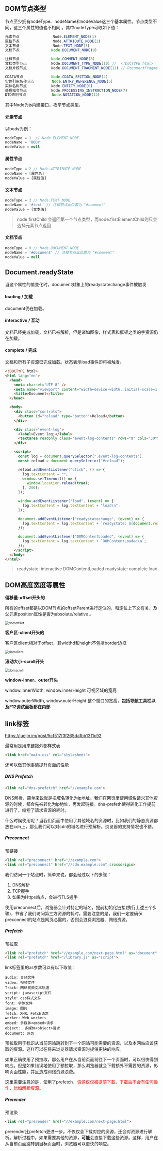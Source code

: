 

## DOM节点类型

节点至少拥有nodeType、nodeName和nodeValue这三个基本属性。节点类型不同，这三个属性的值也不相同 。其中nodeType可取如下值：

```js
元素节点            　　Node.ELEMENT_NODE(1)
属性节点            　　Node.ATTRIBUTE_NODE(2)
文本节点            　　Node.TEXT_NODE(3)
文档节点            　 Node.DOCUMENT_NODE(9)

注释节点            　 Node.COMMENT_NODE(8)
文档类型节点        　　Node.DOCUMENT_TYPE_NODE(10) //  <!DOCTYPE html>
文档片段节点        　　Node.DOCUMENT_FRAGMENT_NODE(11) // DocumentFragment

CDATA节点             Node.CDATA_SECTION_NODE(4)
实体引用名称节点    　　 Node.ENTRY_REFERENCE_NODE(5)
实体名称节点        　　Node.ENTITY_NODE(6)
处理指令节点        　　Node.PROCESSING_INSTRUCTION_NODE(7)
DTD声明节点            Node.NOTATION_NODE(12)
```

其中Node为js内建接口，枚举节点类型。

#### 元素节点

以body为例：

```js
nodeType = 1  // Node.ELEMENT_NODE
nodeName = 'BODY'
nodeValue = null
```

#### 属性节点

```js
nodeType = 2 // Node.ATTRIBUTE_NODE
nodeName = [属性名]
nodeValue = [属性值]
```

#### 文本节点

```js
nodeType = 3 // Node.TEXT_NODE
nodeName = '#text' // 注释节点此位置为 "#comment"
nodeValue = [文本值]
```

> node.firstChild 会返回第一个节点类型，而node.firstElementChild则只会选择元素节点返回

#### 文档节点

```js
nodeType = 9 // Node.DOCUMENT_NODE
nodeName = '#document' // 注释节点此位置为 "#comment"
nodeValue = null
```



## Document.readyState

当这个属性的值变化时，document对象上的readystatechange事件被触发

#### loading / 加载

document仍在加载。

#### interactive / 互动

文档已经完成加载，文档已被解析，但是诸如图像，样式表和框架之类的字资源仍在加载。

#### complete / 完成

文档和所有子资源已完成加载。状态表示load事件即将被触发。

```html
<!DOCTYPE html>
<html lang="en">
  <head>
    <meta charset="UTF-8" />
    <meta name="viewport" content="width=device-width, initial-scale=1.0" />
    <title>Document</title>
  </head>

  <body>
    <div class="controls">
      <button id="reload" type="button">Reload</button>
    </div>

    <div class="event-log">
      <label>Event log:</label>
      <textarea readonly class="event-log-contents" rows="8" cols="30"></textarea>
    </div>

    <script>
      const log = document.querySelector(".event-log-contents");
      const reload = document.querySelector("#reload");

      reload.addEventListener("click", () => {
        log.textContent = "";
        window.setTimeout(() => {
          window.location.reload(true);
        }, 200);
      });

      window.addEventListener("load", (event) => {
        log.textContent = log.textContent + "load\n";
      });

      document.addEventListener("readystatechange", (event) => {
        log.textContent = log.textContent + `readystate: ${document.readyState}\n`;
      });

      document.addEventListener("DOMContentLoaded", (event) => {
        log.textContent = log.textContent + `DOMContentLoaded\n`;
      });
    </script>
  </body>
</html>

```

> readystate: interactive
> DOMContentLoaded
> readystate: complete
> load



## DOM高度宽度等属性

**偏移量-offset开头的**

所有的offset都是以DOM节点的offsetParent进行定位的，和定位上下文有关，及父元素position属性是否为absolute/relative 。

<img src="img/domoffset.png" alt="domoffset" style="zoom: 75%;" />

**客户区-client开头的**

客户区client相对于offset，其widthd和height不包括border边框

<img src="img/domclient.png" alt="domclient" style="zoom: 75%;" />

**滚动大小-scroll开头**



<img src="img/domscroll.png" alt="domscroll" style="zoom: 75%;" />

**window-inner、outer开头**

window.innerWidth, window.innerHeight 可视区域的宽高

window.outerWidth, window.outerHeight 整个窗口的宽高，**包括导航工具栏以及F12调试面板都在内部**	



## link标签

 https://juejin.im/post/5cf517f3f265da1bb13f1c92 

最常用是用来链接外部样式表

```html
<link href="main.css" rel="stylesheet">
```

还可以做其他事情提升页面的性能

##### DNS Prefetch

```html
<link rel="dns-prefetch" href="//example.com">
```

DNS解析，简单来说就是把域名转化为ip地址。我们在网页里使用域名请求其他资源的时候，都会先被转化为ip地址，再发起链接。dns-prefeth使得转化工作提前进行了，缩短了请求资源的耗时。

什么时候使用呢？当我们页面中使用了其他域名的资源时，比如我们的静态资源都放在cdn上，那么我们可以对cdn的域名进行预解析。浏览器的支持情况也不错。

##### Preconnect

预链接 

```html
<link rel="preconnect" href="//example.com">
<link rel="preconnect" href="//cdn.example.com" crossorigin>
```

我们访问一个站点时，简单来说，都会经过以下的步骤：

1. DNS解析
2. TCP握手
3. 如果为Https站点，会进行TLS握手

使用preconnect后，浏览器会针对特定的域名，提前初始化链接(执行上述三个步骤)，节省了我们访问第三方资源的耗时。需要注意的是，我们一定要确保preconnect的站点是网页必需的，否则会浪费浏览器、网络资源。

##### Prefetch

预拉取

```html
<link rel="prefetch" href="//example.com/next-page.html" as="document" crossorigin="use-credentials">
<link rel="prefetch" href="/library.js" as="script">
```

link标签里的as参数可以有以下取值： 

```
audio: 音频文件
video: 视频文件  
Track: 网络视频文本轨道 
script: javascript文件
style: css样式文件
font: 字体文件   
image: 图片   
fetch: XHR、Fetch请求
worker: Web workers
embed: 多媒体<embed>请求 
object:  多媒体<object>请求
document: 网页
```

预拉取用于标识从当前网站跳转到下一个网站可能需要的资源，以及本网站应该获取的资源。这样可以在将来浏览器请求资源时提供更快的响应。

如果正确使用了预拉取，那么用户在从当前页面前往下一个页面时，可以很快得到响应。但是如果错误地使用了预拉取，那么浏览器就会下载额外不需要的资源，影响页面性能，并且造成网络资源浪费。

这里需要注意的是，使用了prefetch，<font color='red'>资源仅仅被提前下载，下载后不会有任何操作，比如解析资源。</font>

##### Prerender

预渲染

```html
<link rel="prerender" href="//example.com/next-page.html">
```

 prerender比prefetch更进一步。不仅仅会下载对应的资源，还会对资源进行解析。解析过程中，如果需要其他的资源，**可能**会直接下载这些资源。这样，用户在从当前页面跳转到目标页面时，浏览器可以更快的响应。 